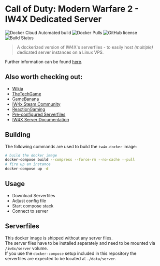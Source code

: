 # Call of Duty: Modern Warfare 2 - IW4X Dedicated Server

![Docker Cloud Automated build](https://img.shields.io/docker/cloud/automated/pddstudio/iw4x-docker.svg?logo=docker)
![Docker Pulls](https://img.shields.io/docker/pulls/pddstudio/iw4x-docker.svg?logo=linux&logoColor=white)
![GitHub license](https://img.shields.io/github/license/PDDStudio/iw4x-docker.svg?logo=github)
![Build Status](https://drone.pddstudio.io/api/badges/PDDStudio/iw4x-docker/status.svg)

> A dockerized version of IW4X's serverfiles - to easily host _(multiple)_ dedicated server instances on a Linux VPS.

Further information can be found [here](https://reactiongaming.us/community/resources/categories/mw2-mods.3/).

## Also worth checking out:

- [Wikia](https://callofduty.fandom.com/wiki/Developer_console)
- [TheTechGame](https://www.thetechgame.com/Archives/t=3221243/huge-mw2-dvar-list-managed-code-list.html)
- [GameBanana](https://gamebanana.com/skins/games/3291)
- [IW4x Steam Community](https://steamcommunity.com/groups/IW4X/discussions/0/)
- [ReactionGaming](https://reactiongaming.us/community/resources/categories/mw2-mods.3/)
- [Pre-configured Serverfiles](https://steamcommunity.com/linkfilter/?url=https://cdn.discordapp.com/attachments/219514629703860235/309010603484381186/IW4x_prebuilddediconfig.zip)
- [IW4X Server Documentation](https://xlabs.dev/support_iw4x_server)

## Building

The following commands are used to build the `iw4x-docker` image:

```sh
# build the docker image
docker-compose build --compress --force-rm --no-cache --pull
# fire up an instance
docker-compose up -d
```

## Usage

- Download Serverfiles
- Adjust config file
- Start compose stack
- Connect to server

## Serverfiles

This docker image is shipped without any server files.  
The server files have to be installed separately and need to be mounted via `/iw4x/server` volume.  
If you use the `docker-compose` setup included in this repository the serverfiles are expected to be located at `./data/server`.
